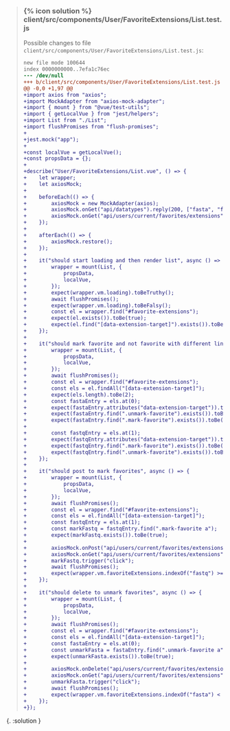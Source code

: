 
> ### {% icon solution %} client/src/components/User/FavoriteExtensions/List.test.js
> 
> Possible changes to file ``client/src/components/User/FavoriteExtensions/List.test.js``:
> 
> ```diff
> new file mode 100644
> index 0000000000..7efa1c76ec
> --- /dev/null
> +++ b/client/src/components/User/FavoriteExtensions/List.test.js
> @@ -0,0 +1,97 @@
> +import axios from "axios";
> +import MockAdapter from "axios-mock-adapter";
> +import { mount } from "@vue/test-utils";
> +import { getLocalVue } from "jest/helpers";
> +import List from "./List";
> +import flushPromises from "flush-promises";
> +
> +jest.mock("app");
> +
> +const localVue = getLocalVue();
> +const propsData = {};
> +
> +describe("User/FavoriteExtensions/List.vue", () => {
> +    let wrapper;
> +    let axiosMock;
> +
> +    beforeEach(() => {
> +        axiosMock = new MockAdapter(axios);
> +        axiosMock.onGet("api/datatypes").reply(200, ["fasta", "fastq"]);
> +        axiosMock.onGet("api/users/current/favorites/extensions").reply(200, ["fasta"]);
> +    });
> +
> +    afterEach(() => {
> +        axiosMock.restore();
> +    });
> +
> +    it("should start loading and then render list", async () => {
> +        wrapper = mount(List, {
> +            propsData,
> +            localVue,
> +        });
> +        expect(wrapper.vm.loading).toBeTruthy();
> +        await flushPromises();
> +        expect(wrapper.vm.loading).toBeFalsy();
> +        const el = wrapper.find("#favorite-extensions");
> +        expect(el.exists()).toBe(true);
> +        expect(el.find("[data-extension-target]").exists()).toBe(true);
> +    });
> +
> +    it("should mark favorite and not favorite with different links", async () => {
> +        wrapper = mount(List, {
> +            propsData,
> +            localVue,
> +        });
> +        await flushPromises();
> +        const el = wrapper.find("#favorite-extensions");
> +        const els = el.findAll("[data-extension-target]");
> +        expect(els.length).toBe(2);
> +        const fastaEntry = els.at(0);
> +        expect(fastaEntry.attributes("data-extension-target")).toBe("fasta");
> +        expect(fastaEntry.find(".unmark-favorite").exists()).toBe(true);
> +        expect(fastaEntry.find(".mark-favorite").exists()).toBe(false);
> +
> +        const fastqEntry = els.at(1);
> +        expect(fastqEntry.attributes("data-extension-target")).toBe("fastq");
> +        expect(fastqEntry.find(".mark-favorite").exists()).toBe(true);
> +        expect(fastqEntry.find(".unmark-favorite").exists()).toBe(false);
> +    });
> +
> +    it("should post to mark favorites", async () => {
> +        wrapper = mount(List, {
> +            propsData,
> +            localVue,
> +        });
> +        await flushPromises();
> +        const el = wrapper.find("#favorite-extensions");
> +        const els = el.findAll("[data-extension-target]");
> +        const fastqEntry = els.at(1);
> +        const markFastq = fastqEntry.find(".mark-favorite a");
> +        expect(markFastq.exists()).toBe(true);
> +
> +        axiosMock.onPost("api/users/current/favorites/extensions/fastq").reply(200, "fastq");
> +        axiosMock.onGet("api/users/current/favorites/extensions").reply(200, ["fasta", "fastq"]);
> +        markFastq.trigger("click");
> +        await flushPromises();
> +        expect(wrapper.vm.favoriteExtensions.indexOf("fastq") >= 0).toBe(true);
> +    });
> +
> +    it("should delete to unmark favorites", async () => {
> +        wrapper = mount(List, {
> +            propsData,
> +            localVue,
> +        });
> +        await flushPromises();
> +        const el = wrapper.find("#favorite-extensions");
> +        const els = el.findAll("[data-extension-target]");
> +        const fastaEntry = els.at(0);
> +        const unmarkFasta = fastaEntry.find(".unmark-favorite a");
> +        expect(unmarkFasta.exists()).toBe(true);
> +
> +        axiosMock.onDelete("api/users/current/favorites/extensions/fasta").reply(200);
> +        axiosMock.onGet("api/users/current/favorites/extensions").reply(200, []);
> +        unmarkFasta.trigger("click");
> +        await flushPromises();
> +        expect(wrapper.vm.favoriteExtensions.indexOf("fasta") < 0).toBe(true);
> +    });
> +});
> ```
{. :solution }
